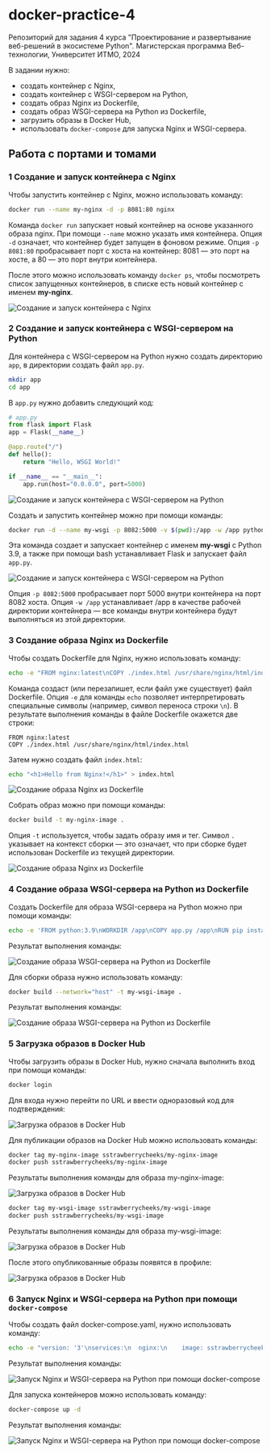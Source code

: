 # docker-practice-4

Репозиторий для задания 4 курса "Проектирование и развертывание веб-решений в экосистеме Python". Магистерская программа Веб-технологии, Университет ИТМО, 2024

В задании нужно:

- создать контейнер с Nginx,
- создать контейнер с WSGI-сервером на Python,
- создать образ Nginx из Dockerfile,
- создать образ WSGI-сервера на Python из Dockerfile,
- загрузить образы в Docker Hub,
- использовать `docker-compose` для запуска Nginx и WSGI-сервера.

## Работа с портами и томами

### 1 Создание и запуск контейнера с Nginx

Чтобы запустить контейнер с Nginx, можно использовать команду:

```bash
docker run --name my-nginx -d -p 8081:80 nginx
```

Команда `docker run` запускает новый контейнер на основе указанного образа nginx. При помощи `--name` можно указать имя контейнера. Опция `-d` означает, что контейнер будет запущен в фоновом режиме. Опция `-p 8081:80` пробрасывает порт с хоста на контейнер: 8081 — это порт на хосте, а 80 — это порт внутри контейнера.

После этого можно использовать команду `docker ps`, чтобы посмотреть список запущенных контейнеров, в списке есть новый контейнер с именем **my-nginx**.

![Создание и запуск контейнера с Nginx](images/Screenshot-2024-12-19-01-58-24.png)

### 2 Создание и запуск контейнера с WSGI-сервером на Python

Для контейнера с WSGI-сервером на Python нужно создать директорию `app`, в директории создать файл `app.py`.

```bash
mkdir app
cd app
```

В `app.py` нужно добавить следующий код:

```python
# app.py
from flask import Flask
app = Flask(__name__)

@app.route("/")
def hello():
    return "Hello, WSGI World!"

if __name__ == "__main__":
    app.run(host="0.0.0.0", port=5000)
```

![Создание и запуск контейнера с WSGI-сервером на Python](images/Screenshot-2024-12-19-02-29-50.png)

Создать и запустить контейнер можно при помощи команды:

```bash
docker run -d --name my-wsgi -p 8082:5000 -v $(pwd):/app -w /app python:3.9 bash -c "pip install flask && python app.py"
```

Эта команда создает и запускает контейнер с именем **my-wsgi** с Python 3.9, а также при помощи bash устанавливает Flask и запускает файл `app.py`.

![Создание и запуск контейнера с WSGI-сервером на Python](images/Screenshot-2024-12-19-02-38-51.png)

Опция `-p 8082:5000` пробрасывает порт 5000 внутри контейнера на порт 8082 хоста. Опция `-w /app` устанавливает /app в качестве рабочей директории контейнера — все команды внутри контейнера будут выполняться из этой директории.

### 3 Создание образа Nginx из Dockerfile

Чтобы создать Dockerfile для Nginx, нужно использовать команду:

```bash
echo -e "FROM nginx:latest\nCOPY ./index.html /usr/share/nginx/html/index.html" > Dockerfile
```

Команда создаст (или перезапишет, если файл уже существует) файл Dockerfile. Опция `-e` для команды `echo` позволяет интерпретировать специальные символы (например, символ переноса строки `\n`). В результате выполнения команды в файле Dockerfile окажется две строки:

```
FROM nginx:latest
COPY ./index.html /usr/share/nginx/html/index.html
```

Затем нужно создать файл `index.html`:

```bash
echo "<h1>Hello from Nginx!</h1>" > index.html
```

![Создание образа Nginx из Dockerfile](images/Screenshot-2024-12-19-03-00-46.png)

Собрать образ можно при помощи команды:

```bash
docker build -t my-nginx-image .
```

Опция `-t` используется, чтобы задать образу имя и тег. Символ `.` указывает на контекст сборки — это означает, что при сборке будет использован Dockerfile из текущей директории.

![Создание образа Nginx из Dockerfile](images/Screenshot-2024-12-19-03-08-07.png)

### 4 Создание образа WSGI-сервера на Python из Dockerfile

Создать Dockerfile для образа WSGI-сервера на Python можно при помощи команды:

```bash
echo -e 'FROM python:3.9\nWORKDIR /app\nCOPY app.py /app\nRUN pip install flask\nCMD ["python", "app.py"]' > Dockerfile
```

Результат выполнения команды:

![Создание образа WSGI-сервера на Python из Dockerfile](images/Screenshot-2024-12-19-03-35-32.png)

Для сборки образа нужно использовать команду:

```bash
docker build --network="host" -t my-wsgi-image .
```

Результат выполнения команды:

![Создание образа WSGI-сервера на Python из Dockerfile](images/Screenshot-2024-12-19-03-46-17.png)

### 5 Загрузка образов в Docker Hub

Чтобы загрузить образы в Docker Hub, нужно сначала выполнить вход при помощи команды:

```bash
docker login
```

Для входа нужно перейти по URL и ввести одноразовый код для подтверждения:

![Загрузка образов в Docker Hub](images/Screenshot-2024-12-19-03-52-56.png)

Для публикации образов на Docker Hub можно использовать команды:

```bash
docker tag my-nginx-image sstrawberrycheeks/my-nginx-image
docker push sstrawberrycheeks/my-nginx-image
```

Результаты выполнения команды для образа my-nginx-image:

![Загрузка образов в Docker Hub](images/Screenshot-2024-12-19-03-57-43.png)

```bash
docker tag my-wsgi-image sstrawberrycheeks/my-wsgi-image
docker push sstrawberrycheeks/my-wsgi-image
```

Результаты выполнения команды для образа my-wsgi-image:

![Загрузка образов в Docker Hub](images/Screenshot-2024-12-19-03-59-36.png)

После этого опубликованные образы появятся в профиле:

![Загрузка образов в Docker Hub](images/Screenshot-2024-12-19-04-02-05.png)

### 6 Запуск Nginx и WSGI-сервера на Python при помощи `docker-compose`

Чтобы создать файл docker-compose.yaml, нужно использовать команду:

```bash
echo -e "version: '3'\nservices:\n  nginx:\n    image: sstrawberrycheeks/my-nginx-image\n    ports:\n      - '8081:80'\n\n  wsgi:\n    image: sstrawberrycheeks/my-wsgi-image\n    ports:\n      - '8082:5000'" > docker-compose.yaml
```

Результат выполнения команды:

![Запуск Nginx и WSGI-сервера на Python при помощи docker-compose](images/Screenshot-2024-12-19-04-09-05.png)

Для запуска контейнеров можно использовать команду:

```bash
docker-compose up -d
```

Результат выполнения команды:

![Запуск Nginx и WSGI-сервера на Python при помощи docker-compose](images/Screenshot-2024-12-19-04-14-33.png)
